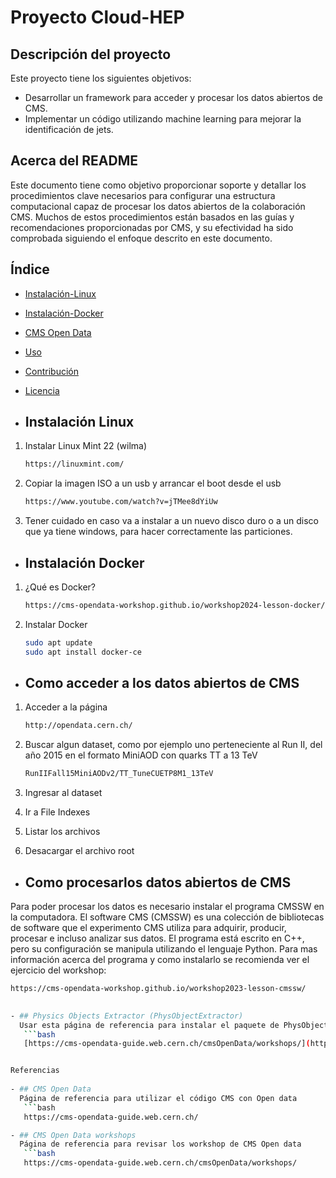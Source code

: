 # Proyecto Cloud-HEP
## Descripción del proyecto

Este proyecto tiene los siguientes objetivos:
- Desarrollar un framework para acceder y procesar los datos abiertos de CMS.
- Implementar un código utilizando machine learning para mejorar la identificación de jets. 

## Acerca del README
Este documento tiene como objetivo proporcionar soporte y detallar los procedimientos clave necesarios para configurar una estructura computacional capaz de procesar los datos abiertos de la colaboración CMS. Muchos de estos procedimientos están basados en las guías y recomendaciones proporcionadas por CMS, y su efectividad ha sido comprobada siguiendo el enfoque descrito en este documento.


## Índice
- [Instalación-Linux](#instalaciónlinux)
- [Instalación-Docker](#instalaciónDocker)
- [CMS Open Data](#CMSOpenData)
- [Uso](#uso)
- [Contribución](#contribución)
- [Licencia](#licencia)



- ## Instalación Linux
1. Instalar Linux Mint 22 (wilma)
   ```bash
   https://linuxmint.com/
2. Copiar la imagen ISO a un usb y arrancar el boot desde el usb
   ```bash
   https://www.youtube.com/watch?v=jTMee8dYiUw
3. Tener cuidado en caso va a instalar a un nuevo disco duro o a un disco que ya tiene windows, para hacer correctamente las particiones.
   
- ## Instalación Docker
1. ¿Qué es Docker?
   ```bash
   https://cms-opendata-workshop.github.io/workshop2024-lesson-docker/instructor/introduction.html
3. Instalar Docker
   ```bash
   sudo apt update
   sudo apt install docker-ce

- ## Como acceder a los datos abiertos de CMS
1. Acceder a la página
   ```bash
   http://opendata.cern.ch/

2. Buscar algun dataset, como por ejemplo uno perteneciente al Run II, del año 2015 en el formato MiniAOD con quarks TT a 13 TeV
   ```bash
   RunIIFall15MiniAODv2/TT_TuneCUETP8M1_13TeV

3. Ingresar al dataset

4. Ir a File Indexes
   
5. Listar los archivos
   
6. Desacargar el archivo root


- ## Como procesarlos datos abiertos de CMS
Para poder procesar los datos es necesario instalar el programa CMSSW en la computadora. El software CMS (CMSSW) es una colección de bibliotecas de software que el experimento CMS utiliza para adquirir, producir, procesar e incluso analizar sus datos. El programa está escrito en C++, pero su configuración se manipula utilizando el lenguaje Python. Para mas información acerca del programa y como instalarlo se recomienda ver el ejercicio del workshop: 
```bash
https://cms-opendata-workshop.github.io/workshop2023-lesson-cmssw/
   

- ## Physics Objects Extractor (PhysObjectExtractor)
  Usar esta página de referencia para instalar el paquete de PhysObjectExtractor para procesar los datos de CMS (Open data), seguir las instrucciones
   ```bash
   [https://cms-opendata-guide.web.cern.ch/cmsOpenData/workshops/](https://github.com/cms-opendata-analyses/PhysObjectExtractorTool/tree/master/PhysObjectExtractor)


Referencias
   
- ## CMS Open Data
  Página de referencia para utilizar el código CMS con Open data 
   ```bash
   https://cms-opendata-guide.web.cern.ch/

- ## CMS Open Data workshops
  Página de referencia para revisar los workshop de CMS Open data
   ```bash
   https://cms-opendata-guide.web.cern.ch/cmsOpenData/workshops/
